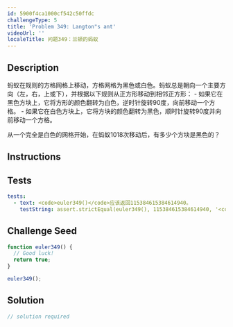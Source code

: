 ```yaml
---
id: 5900f4ca1000cf542c50ffdc
challengeType: 5
title: 'Problem 349: Langton"s ant'
videoUrl: ''
localeTitle: 问题349：兰顿的蚂蚁
---
```


## Description
<section id="description">蚂蚁在规则的方格网格上移动，方格网格为黑色或白色。蚂蚁总是朝向一个主要方向（左，右，上或下），并根据以下规则从正方形移动到相邻正方形： - 如果它在黑色方块上，它将方形的颜色翻转为白色，逆时针旋转90度，向前移动一个方格。 - 如果它在白色方块上，它将方块的颜色翻转为黑色，顺时针旋转90度并向前移动一个方格。 <p>从一个完全是白色的网格开始，在蚂蚁1018次移动后，有多少个方块是黑色的？ </p></section>

## Instructions
<section id="instructions">
</section>

## Tests
<section id='tests'>

```yml
tests:
  - text: <code>euler349()</code>应该返回115384615384614940。
    testString: assert.strictEqual(euler349(), 115384615384614940, '<code>euler349()</code> should return 115384615384614940.');

```

</section>

## Challenge Seed
<section id='challengeSeed'>

<div id='js-seed'>

```js
function euler349() {
  // Good luck!
  return true;
}

euler349();

```

</div>



</section>

## Solution
<section id='solution'>

```js
// solution required
```
</section>
